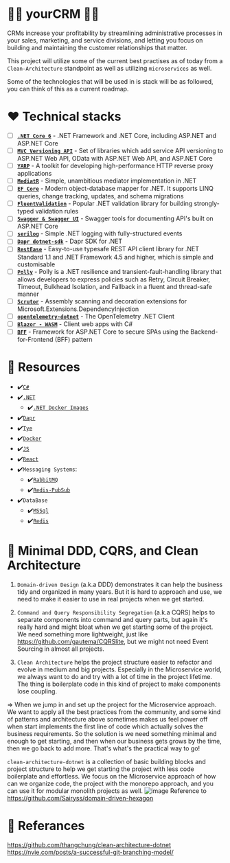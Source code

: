 # 👨‍💼 yourCRM 👩‍💼
CRMs increase your profitability by streamlining administrative processes in your sales, marketing, and service divisions, and letting you focus on building and maintaining the customer relationships that matter.

This project will utilize some of the current best practises as of today from a `Clean-Architecture` standpoint as well as utilizing `microservices` as well.

Some of the technologies that will be used in is stack will be as followed, you can think of this as a current roadmap. 

# :hearts: Technical stacks
- [ ] **[`.NET Core 6`](https://dotnet.microsoft.com/download)** - .NET Framework and .NET Core, including ASP.NET and ASP.NET Core
- [ ] **[`MVC Versioning API`](https://github.com/microsoft/aspnet-api-versioning)** - Set of libraries which add service API versioning to ASP.NET Web API, OData with ASP.NET Web API, and ASP.NET Core
- [ ] **[`YARP`](https://github.com/microsoft/reverse-proxy)** - A toolkit for developing high-performance HTTP reverse proxy applications
- [ ] **[`MediatR`](https://github.com/jbogard/MediatR)** - Simple, unambitious mediator implementation in .NET
- [ ] **[`EF Core`](https://github.com/dotnet/efcore)** - Modern object-database mapper for .NET. It supports LINQ queries, change tracking, updates, and schema migrations
- [ ] **[`FluentValidation`](https://github.com/FluentValidation/FluentValidation)** - Popular .NET validation library for building strongly-typed validation rules
- [ ] **[`Swagger & Swagger UI`](https://github.com/domaindrivendev/Swashbuckle.AspNetCore)** - Swagger tools for documenting API's built on ASP.NET Core
- [ ] **[`serilog`](https://github.com/serilog/serilog)** - Simple .NET logging with fully-structured events
- [ ] **[`Dapr dotnet-sdk`](https://github.com/dapr/dotnet-sdk)** - Dapr SDK for .NET
- [ ] **[`RestEase`](https://github.com/canton7/RestEase)** - Easy-to-use typesafe REST API client library for .NET Standard 1.1 and .NET Framework 4.5 and higher, which is simple and customisable
- [ ] **[`Polly`](https://github.com/App-vNext/Polly)** - Polly is a .NET resilience and transient-fault-handling library that allows developers to express policies such as Retry, Circuit Breaker, Timeout, Bulkhead Isolation, and Fallback in a fluent and thread-safe manner
- [ ] **[`Scrutor`](https://github.com/khellang/Scrutor)** - Assembly scanning and decoration extensions for Microsoft.Extensions.DependencyInjection
- [ ] **[`opentelemetry-dotnet`](https://github.com/open-telemetry/opentelemetry-dotnet)** - The OpenTelemetry .NET Client
- [ ] **[`Blazor - WASM`](https://dotnet.microsoft.com/apps/aspnet/web-apps/blazor)** - Client web apps with C#
- [ ] **[`BFF`](https://github.com/DuendeSoftware/BFF)** - Framework for ASP.NET Core to secure SPAs using the Backend-for-Frontend (BFF) pattern

# 🧰 Resources
- ✔️[`C#`](https://docs.microsoft.com/en-us/dotnet/csharp/)
- ✔️[`.NET`](https://github.com/dotnet/runtime)
  - ✔️[`.NET Docker Images`](https://github.com/dotnet/dotnet-docker)
- ✔️[`Dapr`](https://dapr.io/)
- ✔️[`Tye`](https://github.com/dotnet/tye)
- ✔️[`Docker`](https://www.docker.com/)
- ✔️[`JS`](https://www.javascript.com/)
- ✔️[`React`](https://reactjs.org/)
- ✔️`Messaging Systems`: 
  - ✔️[`RabbitMQ`](https://www.rabbitmq.com/)
  - ✔️[`Redis-PubSub`](https://redis.io/topics/pubsub)
- ✔️`DataBase`
  - ✔️[`MSSql`](https://www.microsoft.com/en-us/sql-server/sql-server-downloads)
  - ✔️[`Redis`](https://redis.io/)

# 🎇 Minimal DDD, CQRS, and Clean Architecture

1. `Domain-driven Design` (a.k.a DDD) demonstrates it can help the business tidy and organized in many years. But it is hard to approach and use, we need to make it easier to use in real projects when we get started.

2. `Command and Query Responsibility Segregation` (a.k.a CQRS) helps to separate components into command and query parts, but again it's really hard and might bloat when we get starting some of the project. We need something more lightweight, just like https://github.com/gautema/CQRSlite, but we might not need Event Sourcing in almost all projects.

3. `Clean Architecture` helps the project structure easier to refactor and evolve in medium and big projects. Especially in the Microservice world, we always want to do and try with a lot of time in the project lifetime. The thing is boilerplate code in this kind of project to make components lose coupling.

=> When we jump in and set up the project for the Microservice approach. We want to apply all the best practices from the community, and some kind of patterns and architecture above sometimes makes us feel power off when start implements the first line of code which actually solves the business requirements. So the solution is we need something minimal and enough to get starting, and then when our business gets grows by the time, then we go back to add more. That's what's the practical way to go!

`clean-architecture-dotnet` is a collection of basic building blocks and project structure to help we get starting the project with less code boilerplate and effortless. We focus on the Microservice approach of how can we organize code, the project with the monorepo approach, and you can use it for modular monolith projects as well.
![image](https://user-images.githubusercontent.com/38886930/126588300-459b31ca-cd22-4a5d-b480-6f49a436e5aa.png)
Reference to https://github.com/Sairyss/domain-driven-hexagon

# 📰 Referances
https://github.com/thangchung/clean-architecture-dotnet
https://nvie.com/posts/a-successful-git-branching-model/
